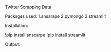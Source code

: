 Twitter Scrapping Data  

Packages used:
1.snsarape
2.pymongo
3.streamlit

Installation:

!pip install snscarpe
!pip install streamlit

Output:



